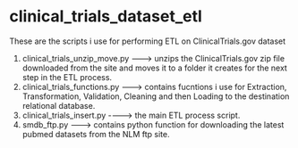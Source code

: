 # clinical_trials_dataset_etl
These are the scripts i use for performing ETL on ClinicalTrials.gov dataset
1) clinical_trials_unzip_move.py ---> unzips the ClinicalTrials.gov zip file downloaded from the site and moves it to a folder it creates    for the next step in the ETL process.
2)  clinical_trials_functions.py ---> contains fucntions i use for Extraction, Transformation, Validation, Cleaning and then Loading to      the destination relational database.
3)  clinical_trials_insert.py ----> the main ETL process script.
4)  smdb_ftp.py ---> contains python function for downloading the latest pubmed datasets from the NLM ftp site.

